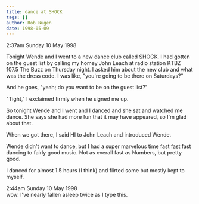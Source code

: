 ```yaml
---
title: dance at SHOCK
tags: []
author: Rob Nugen
date: 1998-05-09
---
```


<title>SHOCK</title>

<p class=date>2:37am Sunday 10 May 1998</p>

<p>Tonight Wende and I went to a new dance club called SHOCK. I had gotten on the guest list by calling my homey John Leach at radio station KTBZ 107.5 The Buzz on Thursday night. I asked him about the new club and what was the dress code. I was like, "you're going to be there on Saturdays?"

<p>And he goes, "yeah; do you want to be on the guest list?"

<p>"Tight," I exclaimed firmly when he signed me up.

<p>So tonight Wende and I went and I danced and she sat and watched me dance. She says she had more fun that it may have appeared, so I'm glad about that.

<p>When we got there, I said HI to John Leach and introduced Wende.

<p>Wende didn't want to dance, but I had a super marvelous time fast fast fast dancing to fairly good music. Not as overall fast as Numbers, but pretty good.

<p>I danced for almost 1.5 hours (I think) and flirted some but mostly kept to myself.

<p class=date>2:44am Sunday 10 May 1998<br>
wow. I've nearly fallen asleep twice as I type this.
</p>
